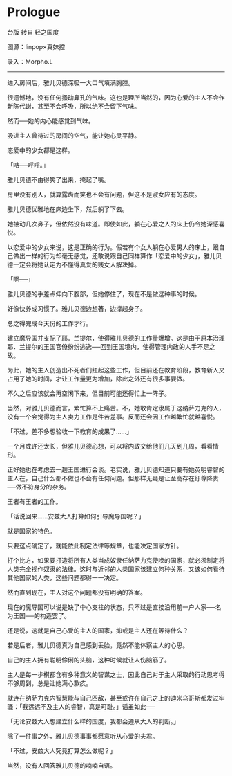 # Prologue

台版 转自 轻之国度

图源：linpop×真妹控

录入：Morpho.L

---

进入房间后，雅儿贝德深吸一大口气填满胸腔。

很遗憾地，没有任何搔动鼻孔的气味。这也是理所当然的，因为心爱的主人不会作新陈代谢，甚至不会呼吸，所以绝不会留下气味。

然而──她的内心能感觉到气味。

吸进主人曾待过的房间的空气，能让她心灵平静。

恋爱中的少女都是这样。

「咕──呼呼。」

雅儿贝德不由得笑了出来，掩起了嘴。

房里没有别人，就算露齿而笑也不会有问题，但这不是淑女应有的态度。

雅儿贝德优雅地在床边坐下，然后躺了下去。

她抽动几次鼻子，但依然没有味道。即使如此，躺在心爱之人的床上仍令她深感喜悦。

以恋爱中的少女来说，这是正确的行为。假若有个女人躺在心爱男人的床上，跟自己做出一样的行为却毫无感觉，还敢说跟自己同样算作「恋爱中的少女」，雅儿贝德一定会将她认定为不懂得真爱的贱女人解决掉。

「啊──」

雅儿贝德的手差点伸向下腹部，但她停住了，现在不是做这种事的时候。

好像快养成习惯了。雅儿贝德边想著，边撑起身子。

总之得完成今天份的工作才行。

建立魔导国并支配了耶．兰提尔，使得雅儿贝德的工作量爆增。这是由于原本治理耶．兰提尔的王国官僚纷纷逃逸──回到王国境内，使得管理内政的人手不足之故。

为此，她的主人创造出不死者们扛起这些工作，但目前还在教育阶段，教育新人又占用了她的时间，才让工作量更为增加，除此之外还有很多事要做。

不久之后应该就会再空闲下来，但目前可能还得忙上一阵子。

当然，对雅儿贝德而言，繁忙算不上痛苦。不，她敢肯定隶属于这纳萨力克的人，没有一个会觉得为主人卖力工作是件苦差事。反而还会因工作越繁忙就越喜悦。

「不过，差不多想验收一下教育的成果了……」

一个月或许还太长，但雅儿贝德心想，可以将内政交给他们几天到几周，看看情形。

正好她也在考虑去一趟王国进行会谈。老实说，雅儿贝德知道只要有她英明睿智的主人在，自己什么都不做也不会有任何问题。但那样无疑是让至高存在纡尊降贵──做不符身分的杂务。

王者有王者的工作。

「话说回来……安兹大人打算如何引导魔导国呢？」

就是国家的特色。

只要这点确定了，就能依此制定法律等规章，也能决定国家方针。

打个比方，如果要打造将所有人类当成奴隶任纳萨力克使唤的国家，就必须制定将人类完全视作奴隶的法律。这时与近邻的人类国家该建立何种关系，又该如何看待其他国家的人类，这些问题都得一一决定。

然而直到现在，主人对这个问题都没有明确的答案。

现在的魔导国可以说是缺了中心支柱的状态，只不过是直接沿用前一户人家──名为王国──的构造罢了。

还是说，这就是自己心爱的主人的国家，抑或是主人还在等待什么？

若是后者，雅儿贝德真为自己感到丢脸，竟然不能体察主人的心思。

自己的主人拥有聪明伶俐的头脑，这种时候就让人伤脑筋了。

主人是每一步棋都含有多种意义的智谋之士，因此自己对于主人采取的行动思考得不够周到，总是让她满心歉疚。

就连在纳萨力克内智慧能与自己匹敌，甚至或许在自己之上的迪米乌哥斯都发过牢骚：「我远远不及主人的睿智，真是可耻。」话虽如此──

「无论安兹大人想建立什么样的国度，我都会遵从大人的判断。」

除了一件事之外，雅儿贝德事事都愿意听从心爱的夫君。

「不过，安兹大人究竟打算怎么做呢？」

当然，没有人回答雅儿贝德的喃喃自语。